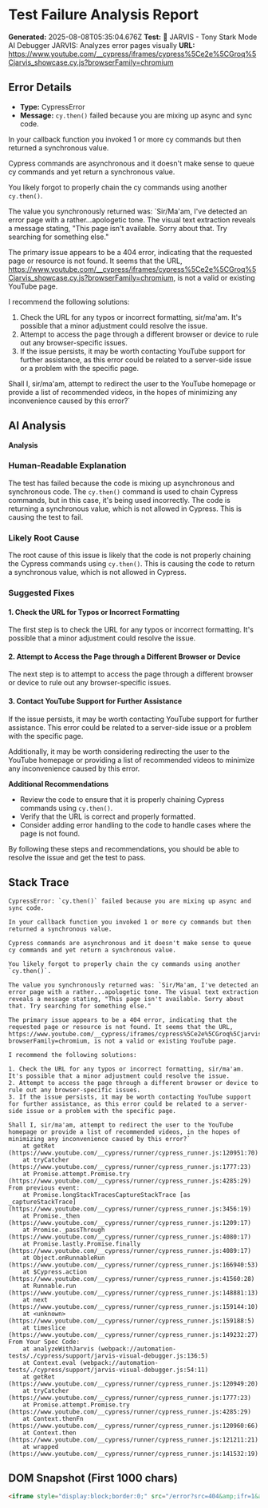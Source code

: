 
# Test Failure Analysis Report

**Generated:** 2025-08-08T05:35:04.676Z
**Test:** 🤖 JARVIS - Tony Stark Mode AI Debugger JARVIS: Analyzes error pages visually
**URL:** https://www.youtube.com/__cypress/iframes/cypress%5Ce2e%5CGroq%5Cjarvis_showcase.cy.js?browserFamily=chromium

## Error Details
- **Type:** CypressError
- **Message:** `cy.then()` failed because you are mixing up async and sync code.

In your callback function you invoked 1 or more cy commands but then returned a synchronous value.

Cypress commands are asynchronous and it doesn't make sense to queue cy commands and yet return a synchronous value.

You likely forgot to properly chain the cy commands using another `cy.then()`.

The value you synchronously returned was: `Sir/Ma'am, I've detected an error page with a rather...apologetic tone. The visual text extraction reveals a message stating, "This page isn't available. Sorry about that. Try searching for something else."

The primary issue appears to be a 404 error, indicating that the requested page or resource is not found. It seems that the URL, https://www.youtube.com/__cypress/iframes/cypress%5Ce2e%5CGroq%5Cjarvis_showcase.cy.js?browserFamily=chromium, is not a valid or existing YouTube page.

I recommend the following solutions:

1. Check the URL for any typos or incorrect formatting, sir/ma'am. It's possible that a minor adjustment could resolve the issue.
2. Attempt to access the page through a different browser or device to rule out any browser-specific issues.
3. If the issue persists, it may be worth contacting YouTube support for further assistance, as this error could be related to a server-side issue or a problem with the specific page.

Shall I, sir/ma'am, attempt to redirect the user to the YouTube homepage or provide a list of recommended videos, in the hopes of minimizing any inconvenience caused by this error?`

## AI Analysis
**Analysis**

### Human-Readable Explanation

The test has failed because the code is mixing up asynchronous and synchronous code. The `cy.then()` command is used to chain Cypress commands, but in this case, it's being used incorrectly. The code is returning a synchronous value, which is not allowed in Cypress. This is causing the test to fail.

### Likely Root Cause

The root cause of this issue is likely that the code is not properly chaining the Cypress commands using `cy.then()`. This is causing the code to return a synchronous value, which is not allowed in Cypress.

### Suggested Fixes

#### 1. Check the URL for Typos or Incorrect Formatting

The first step is to check the URL for any typos or incorrect formatting. It's possible that a minor adjustment could resolve the issue.

#### 2. Attempt to Access the Page through a Different Browser or Device

The next step is to attempt to access the page through a different browser or device to rule out any browser-specific issues.

#### 3. Contact YouTube Support for Further Assistance

If the issue persists, it may be worth contacting YouTube support for further assistance. This error could be related to a server-side issue or a problem with the specific page.

Additionally, it may be worth considering redirecting the user to the YouTube homepage or providing a list of recommended videos to minimize any inconvenience caused by this error.

**Additional Recommendations**

* Review the code to ensure that it is properly chaining Cypress commands using `cy.then()`.
* Verify that the URL is correct and properly formatted.
* Consider adding error handling to the code to handle cases where the page is not found.

By following these steps and recommendations, you should be able to resolve the issue and get the test to pass.

## Stack Trace
```
CypressError: `cy.then()` failed because you are mixing up async and sync code.

In your callback function you invoked 1 or more cy commands but then returned a synchronous value.

Cypress commands are asynchronous and it doesn't make sense to queue cy commands and yet return a synchronous value.

You likely forgot to properly chain the cy commands using another `cy.then()`.

The value you synchronously returned was: `Sir/Ma'am, I've detected an error page with a rather...apologetic tone. The visual text extraction reveals a message stating, "This page isn't available. Sorry about that. Try searching for something else."

The primary issue appears to be a 404 error, indicating that the requested page or resource is not found. It seems that the URL, https://www.youtube.com/__cypress/iframes/cypress%5Ce2e%5CGroq%5Cjarvis_showcase.cy.js?browserFamily=chromium, is not a valid or existing YouTube page.

I recommend the following solutions:

1. Check the URL for any typos or incorrect formatting, sir/ma'am. It's possible that a minor adjustment could resolve the issue.
2. Attempt to access the page through a different browser or device to rule out any browser-specific issues.
3. If the issue persists, it may be worth contacting YouTube support for further assistance, as this error could be related to a server-side issue or a problem with the specific page.

Shall I, sir/ma'am, attempt to redirect the user to the YouTube homepage or provide a list of recommended videos, in the hopes of minimizing any inconvenience caused by this error?`
    at getRet (https://www.youtube.com/__cypress/runner/cypress_runner.js:120951:70)
    at tryCatcher (https://www.youtube.com/__cypress/runner/cypress_runner.js:1777:23)
    at Promise.attempt.Promise.try (https://www.youtube.com/__cypress/runner/cypress_runner.js:4285:29)
From previous event:
    at Promise.longStackTracesCaptureStackTrace [as _captureStackTrace] (https://www.youtube.com/__cypress/runner/cypress_runner.js:3456:19)
    at Promise._then (https://www.youtube.com/__cypress/runner/cypress_runner.js:1209:17)
    at Promise._passThrough (https://www.youtube.com/__cypress/runner/cypress_runner.js:4080:17)
    at Promise.lastly.Promise.finally (https://www.youtube.com/__cypress/runner/cypress_runner.js:4089:17)
    at Object.onRunnableRun (https://www.youtube.com/__cypress/runner/cypress_runner.js:166940:53)
    at $Cypress.action (https://www.youtube.com/__cypress/runner/cypress_runner.js:41560:28)
    at Runnable.run (https://www.youtube.com/__cypress/runner/cypress_runner.js:148881:13)
    at next (https://www.youtube.com/__cypress/runner/cypress_runner.js:159144:10)
    at <unknown> (https://www.youtube.com/__cypress/runner/cypress_runner.js:159188:5)
    at timeslice (https://www.youtube.com/__cypress/runner/cypress_runner.js:149232:27)
From Your Spec Code:
    at analyzeWithJarvis (webpack://automation-tests/./cypress/support/jarvis-visual-debugger.js:136:5)
    at Context.eval (webpack://automation-tests/./cypress/support/jarvis-visual-debugger.js:54:11)
    at getRet (https://www.youtube.com/__cypress/runner/cypress_runner.js:120949:20)
    at tryCatcher (https://www.youtube.com/__cypress/runner/cypress_runner.js:1777:23)
    at Promise.attempt.Promise.try (https://www.youtube.com/__cypress/runner/cypress_runner.js:4285:29)
    at Context.thenFn (https://www.youtube.com/__cypress/runner/cypress_runner.js:120960:66)
    at Context.then (https://www.youtube.com/__cypress/runner/cypress_runner.js:121211:21)
    at wrapped (https://www.youtube.com/__cypress/runner/cypress_runner.js:141532:19)
```

## DOM Snapshot (First 1000 chars)
```html
<iframe style="display:block;border:0;" src="/error?src=404&amp;ifr=1&amp;error=" width="100%" height="100%" frameborder="\" scrolling="no"></iframe>...
```
